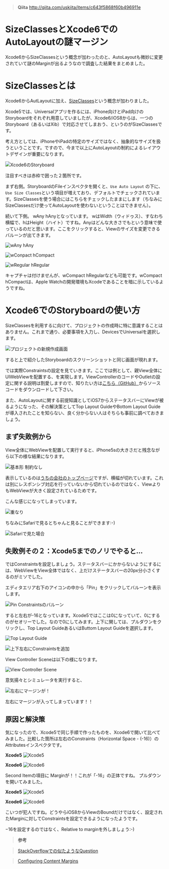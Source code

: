 > **Qiita**
>http://qiita.com/uskiita/items/c643f5868f60b496911e

SizeClassesとXcode6でのAutoLayoutの謎マージン
===

Xcode6からSizeClassesという概念が加わったのと、AutoLayoutも微妙に変更されていて謎のMarginが出るようなので調査した結果をまとめました。

# SizeClassesとは
Xcode6からAutLayoutに加え、[SizeClasses](https://developer.apple.com/library/ios/recipes/xcode_help-IB_adaptive_sizes/chapters/AboutAdaptiveSizeDesign.html#//apple_ref/doc/uid/TP40014436-CH6-SW1)という概念が加わりました。

Xcode5では、Universalアプリを作るには、iPhone向けとiPad向けのStoryboardをそれぞれ用意していましたが、Xcode6/iOS8からは、一つのStoryboard（あるいはXib）で対応させてしまおう、というのがSizeClassesです。

考え方としては、iPhoneやiPadの特定のサイズではなく、抽象的なサイズを扱うということです。ですので、今まで以上にAutoLayoutの制約によるレイアウトデザインが重要になります。

![Xcode6のStoryboard](https://www.evernote.com/shard/s12/sh/fe29847f-3b13-49c4-b2d0-88c08c9b3f75/83bdddabb3c904e226114a011b943a95/deep/0/Main.storyboard---Edited.png)

注目すべきは赤枠で囲った２箇所です。

まず右側。StoryboardのFileインスペクタを開くと、`Use Auto Layout` の下に、`Use Size Classes`という項目が増えており、デフォルトでチェックされています。SizeClassesを使う場合にはこちらをチェックしたままにします（ちなみにSizeClassesだけ使ってAutoLayoutを使わないということはできません）。

続いて下側。 wAny hAnyとなっています。 wはWidth（ウィドゥス）、すなわち横幅で、hはHeight（ハイト）ですね。Anyはどんな大きさでもという意味で使っているのだと思います。ここをクリックすると、Viewのサイズを変更できるバルーンが出てきます。

![wAny hAny](https://www.evernote.com/shard/s12/sh/1d50ea40-f258-4459-be26-e7e504e0a85f/cd7ce42de9832ac5b268bdab2acbd676/deep/0/Main.storyboard---Edited-と-Documentation---Size-Classes-Design-Help--Changing-Constraints-and-Views-for-Size-Classes.png)

![wConpact hCompact](https://www.evernote.com/shard/s12/sh/d0dd8b04-5cdc-44b8-91fc-36533bdbb653/ffad5d6356ca324a3b512e4e54814902/deep/0/Main.storyboard---Edited.png)

![wRegular hRegular](https://www.evernote.com/shard/s12/sh/89ee0d8f-a0dd-44a6-8740-82fc4d11c2c4/d7812b63ac46c47c858e514efe13f399/deep/0/Main.storyboard---Edited-と-Documentation---Size-Classes-Design-Help--Changing-Constraints-and-Views-for-Size-Classes.png)

キャプチャは付けませんが、wCompact hRegularなども可能です。wCompact hCompactは、Apple Watchの開発環境もXcodeであることを暗に示しているようですね。


# Xcode6でのStoryboardの使い方

SizeClassesを利用するに向けて、プロジェクトの作成時に特に意識することはありません。これまで通り、必要事項を入力し、DevicesでUniversalを選択します。

![プロジェクトの新規作成画面](https://www.evernote.com/shard/s12/sh/40333113-beb3-4115-90b2-e40be6967e62/05b87b71c7ea7a0b2f3a3697f19b1a3a/deep/0/スクリーンショット-2014-09-18-14-49.png)

すると上で紹介したStoryboardのスクリーンショットと同じ画面が現れます。

では実際Constraintsの設定を見ていきます。ここでは例として、親View全体にUIWebViewを配置する、を実現します。ViewControllerのコードやOutletの設定に関する説明は割愛しますので、知りたい方は[こちら（GitHub）](https://github.com/uskithub/AutoLayoutDemo)からソースコードをダウンロードして下さい。


また、AutoLayoutに関する前提知識としてiOS7からステータスバーにViewが被るようになった、その解決策としてTop Layout GuideやBottom Layout Guideが導入されたことを知らない、良く分からない人はそちらも事前に調べておきましょう。


## まず失敗例から

View全体にWebViewを配置して実行すると、iPhone5sの大きさだと残念ながら以下の様な結果になります。

![基本形 制約なし](https://www.evernote.com/shard/s12/sh/59a9f11e-c6bc-4f28-b280-e8871e6a5631/356859a837a2ee01e980471956d8b355/deep/0/iOS-Simulator---iPhone-5s---iPhone-5s---iOS-8.0-12A365.png)

表示しているのは[うちの会社のトップページ](http://www.jibunstyle.com/)ですが、横幅が切れています。これは別にレスポンシブ対応を行っていないから切れているのではなく、ViewよりもWebViewが大きく設定されているためです。

こんな感じになってしまっています。

![重なり](https://www.evernote.com/shard/s12/sh/b98475fb-6b5b-4d46-8aef-1a5a30a6a5da/bac49be98820780ceb2151a1aa574977/deep/0/プレゼンテーション1.png)

ちなみにSafariで見るとちゃんと見ることができます:-)

![Safariで見た場合](https://www.evernote.com/shard/s12/sh/aab04a69-42e0-4a5b-805f-038b3de30e40/749ac5258c3d26ca54f2c30835a1ce91/deep/0/iOS-Simulator---iPhone-5s---iPhone-5s---iOS-8.0-12A365.png)

## 失敗例その２：Xcode5までのノリでやると…

ではConstraintsを設定しましょう。ステータスバーにかからないようにするには、WebViewをView全体ではなく、上だけステータスバーの20px分小さくするのがミソでした。

エディタエリア右下のアイコンの中から「Pin」をクリックしてバルーンを表示します。

![Pin Constraintsのバルーン](https://www.evernote.com/shard/s12/sh/dddccaca-a28c-4824-a7b3-e973b46a7a54/40d49948330586d4bf56df11e4f6c4e5/deep/0/Main.storyboard---Edited.png)

すると左右が-16となっています。Xcode5ではここは0になっていて、0にするのがセオリーでした。なので0にしてみます。上下に関しては、プルダウンをクリックし、Top Layout GuideあるいはButtom Layout Guideを選択します。

![Top Layout Guide](https://www.evernote.com/shard/s12/sh/84745d3c-dbf1-4bcf-a965-bffa1ed5d32e/db20ddf41393837f8342de03ba2915c9/deep/0/スクリーンショット-2014-09-18-17.07.45.png)

![上下左右にConstraintsを追加](https://www.evernote.com/shard/s12/sh/7fd70bf9-85ca-495f-957b-87d8ec583cc0/2ea56ee3cea9d373fd55ae00c1e450f0/deep/0/スクリーンショット-2014-10-29-21-26.png)

View Controller Sceneは以下の様になります。

![View Controller Scene](https://www.evernote.com/shard/s12/sh/139d134a-e208-4adb-80e3-521ea97b13e8/4a394024785afc57aaaf43f81c290563/deep/0/Main.storyboard---Edited.png)

意気揚々とシミュレータを実行すると、

![左右にマージンが！](https://www.evernote.com/shard/s12/sh/a5a0aea8-ce05-4032-8269-c86da832b155/dba83cce3072edc17b7692b2ce09d970/deep/0/スクリーンショット-2014-09-18-17-11.png)

左右にマージンが入ってしまっています！！

## 原因と解決策

気になったので、Xcode5で同じ手順で作ったものを、Xcode6で開いて比べてみました。比較した箇所は左右のConstraints（Horizontal Space - (-16)）のAttributesインスペクタです。

**Xcode5**
![Xcode5](https://www.evernote.com/shard/s12/sh/a6c0df08-abfd-4eff-8809-86659ba59908/5021fdf43407ed83d684bac31586a98e/deep/0/Main.storyboard.png)

**Xcode6**
![Xcode6](https://www.evernote.com/shard/s12/sh/bd1c617a-5e97-408e-861e-782f508938a9/8d91cc16fa26f866bb389847d374c743/deep/0/Main.storyboard-と-Documentation---Size-Classes-Design-Help--Changing-Constraints-and-Views-for-Size-Classes.png)

Second Itemの項目に Marginが！！これが「-16」の正体ですね。
プルダウンを開いてみました。

**Xcode5**
![Xcode5](https://www.evernote.com/shard/s12/sh/4643c34f-14f3-4e7f-b3f8-8b479fc95cac/faac756a9d243d2a46bbdd4d735f14d8/deep/0/スクリーンショット-2014-09-18-17.21.28.png)

**Xcode6**
![Xcode6](https://www.evernote.com/shard/s12/sh/e9a5f999-9df8-411c-8f38-f4ff61eb0e5f/530fb45c8045013566042e944c043a37/deep/0/スクリーンショット-2014-09-18-17.21.44.png)

こいつが犯人ですね。どうやらiOS8からViewのBoundだけではなく、設定されたMarginに対してConstraintsを設定できるようになったようです。

−16を設定するのではなく、Relative to marginを外しましょう:-)


>**参考**

>[StackOverflowでの似たようなQuestion](http://stackoverflow.com/questions/25807545/what-is-constrain-to-margin-in-storyboard-in-xcode-6)

>[Configuring Content Margins](https://developer.apple.com/LIBRARY/PRERELEASE/IOS/documentation/UIKit/Reference/UIView_Class/index.html#//apple_ref/occ/instp/UIView/layoutMargins)



